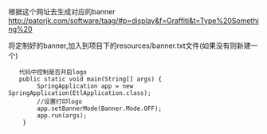 根据这个网址去生成对应的banner
http://patorjk.com/software/taag/#p=display&f=Graffiti&t=Type%20Something%20

将定制好的banner,加入到项目下的resources/banner.txt文件(如果没有则新建一个)


```
   代码中控制是否开启logo
   public static void main(String[] args) {
        SpringApplication app = new SpringApplication(EtlApplication.class);
        //设置打印logo
        app.setBannerMode(Banner.Mode.OFF);
        app.run(args);
    }
```
